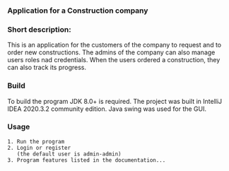 ### Application for a Construction company

### Short description:

This is an application for the customers of the company to request and to 
order new constructions. The admins of the company can also manage users roles nad credentials.
When the users ordered a construction, they can also track its progress.

### Build

To build the program JDK 8.0+ is required. The project was built in IntelliJ IDEA 2020.3.2 community edition.
Java swing was used for the GUI.

### Usage

    1. Run the program
    2. Login or register
       (the default user is admin-admin)
    3. Program features listed in the documentation...
